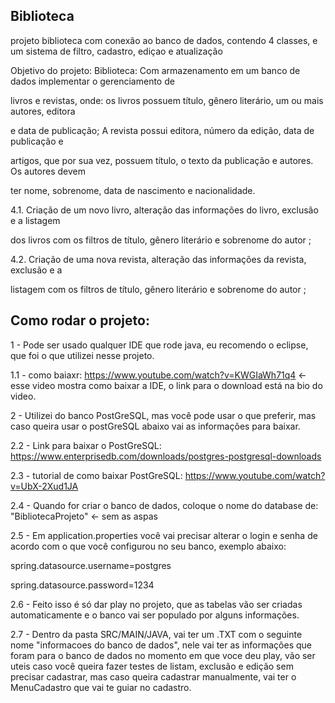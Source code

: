 ## Biblioteca
projeto biblioteca com conexão ao banco de dados, contendo 4 classes, e um sistema de filtro, cadastro, ediçao e atualização

Objetivo do projeto:
Biblioteca: Com armazenamento em um banco de dados implementar o gerenciamento de

livros e revistas, onde: os livros possuem título, gênero literário, um ou mais autores, editora

e data de publicação; A revista possui editora, número da edição, data de publicação e

artigos, que por sua vez, possuem título, o texto da publicação e autores. Os autores devem

ter nome, sobrenome, data de nascimento e nacionalidade.

4.1. Criação de um novo livro, alteração das informações do livro, exclusão e a listagem

dos livros com os filtros de título, gênero literário e sobrenome do autor ;

4.2. Criação de uma nova revista, alteração das informações da revista, exclusão e a

listagem com os filtros de título, gênero literário e sobrenome do autor ;

## Como rodar o projeto:
1 - Pode ser usado qualquer IDE que rode java, eu recomendo o eclipse, que foi o que utilizei nesse projeto.

1.1 - como baiaxr: https://www.youtube.com/watch?v=KWGIaWh71q4 <- esse video mostra como baixar a IDE, o link para o download está na bio do video.

2 - Utilizei do banco PostGreSQL, mas você pode usar o que preferir, mas caso queira usar o postGreSQL abaixo vai as informações para baixar.

2.2 - Link para baixar o PostGreSQL: https://www.enterprisedb.com/downloads/postgres-postgresql-downloads

2.3 - tutorial de como baixar PostGreSQL: https://www.youtube.com/watch?v=UbX-2Xud1JA

2.4 - Quando for criar o banco de dados, coloque o nome do database de: "BibliotecaProjeto" <- sem as aspas

2.5 - Em application.properties você vai precisar alterar o login e senha de acordo com o que você configurou no seu banco, exemplo abaixo:

spring.datasource.username=postgres

spring.datasource.password=1234

2.6 - Feito isso é só dar play no projeto, que as tabelas vão ser criadas automaticamente e o banco vai ser populado por alguns informações.

2.7 - Dentro da pasta SRC/MAIN/JAVA, vai ter um .TXT com o seguinte nome "informacoes do banco de dados", nele vai ter as informações que 
foram para o banco de dados no momento em que voce deu play, vão ser uteis caso você queira fazer testes de listam, exclusão e edição sem precisar cadastrar, 
mas caso queira cadastrar manualmente, vai ter o MenuCadastro que vai te guiar no cadastro.
